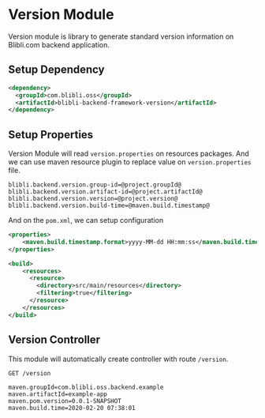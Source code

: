# Version Module

Version module is library to generate standard version information on Blibli.com backend application.

## Setup Dependency

```xml
<dependency>
  <groupId>com.blibli.oss</groupId>
  <artifactId>blibli-backend-framework-version</artifactId>
</dependency>
```

## Setup Properties

Version Module will read `version.properties` on resources packages. And we can use maven resource plugin to replace value on `version.properties` file.

```properties
blibli.backend.version.group-id=@project.groupId@
blibli.backend.version.artifact-id=@project.artifactId@
blibli.backend.version.version=@project.version@
blibli.backend.version.build-time=@maven.build.timestamp@
```

And on the `pom.xml`, we can setup configuration

```xml
<properties>
    <maven.build.timestamp.format>yyyy-MM-dd HH:mm:ss</maven.build.timestamp.format>
</properties>

<build>
    <resources>
      <resource>
        <directory>src/main/resources</directory>
        <filtering>true</filtering>
      </resource>
    </resources>
</build>
```

## Version Controller

This module will automatically create controller with route `/version`.

```
GET /version

maven.groupId=com.blibli.oss.backend.example
maven.artifactId=example-app
maven.pom.version=0.0.1-SNAPSHOT
maven.build.time=2020-02-20 07:38:01
```
